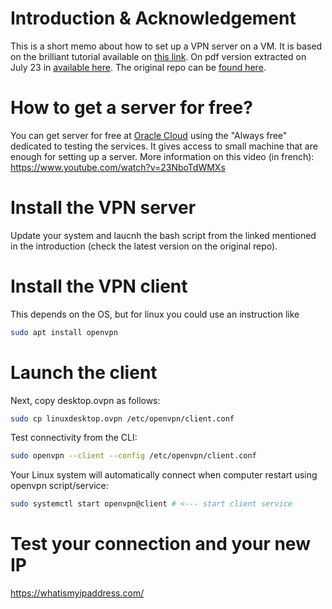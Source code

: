 # Introduction & Acknowledgement

This is a short memo about how to set up a VPN server on a VM.
It is based on the brilliant tutorial available on [this link](https://www.cyberciti.biz/faq/ubuntu-20-04-lts-set-up-openvpn-server-in-5-minutes/). On pdf version extracted on July 23 in [available here](https://github.com/kisina/vpn/blob/main/Ubuntu%2020.04%20LTS%20Set%20Up%20OpenVPN%20Server%20In%205%20Minutes%20-%20nixCraft.pdf).
The original repo can be [found here](https://github.com/Nyr/openvpn-install).

# How to get a server for free?

You can get server for free at [Oracle Cloud](https://cloud.oracle.com) using the "Always free" dedicated to testing the services. It gives access to small machine that are enough for setting up a server.
More information on this video (in french): https://www.youtube.com/watch?v=23NboTdWMXs

# Install the VPN server

Update your system and laucnh the bash script from the linked mentioned in the introduction (check the latest version on the original repo).

# Install the VPN client

This depends on the OS, but for linux you could use an instruction like

```bash
sudo apt install openvpn
```

# Launch the client

Next, copy desktop.ovpn as follows:
```bash
sudo cp linuxdesktop.ovpn /etc/openvpn/client.conf
```

Test connectivity from the CLI:
```bash
sudo openvpn --client --config /etc/openvpn/client.conf
```

Your Linux system will automatically connect when computer restart using openvpn script/service:
```bash
sudo systemctl start openvpn@client # <--- start client service
```

# Test your connection and your new IP

https://whatismyipaddress.com/

